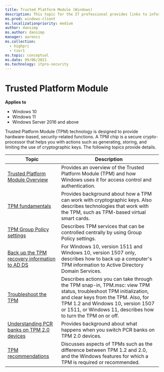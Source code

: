 ```yaml
---
title: Trusted Platform Module (Windows)
description: This topic for the IT professional provides links to information about the Trusted Platform Module (TPM) and how Windows uses it for access control and authentication.
ms.prod: windows-client
ms.localizationpriority: medium
author: dansimp
ms.author: dansimp
manager: aaroncz
ms.collection: 
  - highpri
  - tier1
ms.topic: conceptual
ms.date: 09/06/2021
ms.technology: itpro-security
---
```


# Trusted Platform Module

**Applies to**
-   Windows 10
-   Windows 11
-   Windows Server 2016 and above

Trusted Platform Module (TPM) technology is designed to provide hardware-based, security-related functions. A TPM chip is a secure crypto-processor that helps you with actions such as generating, storing, and limiting the use of cryptographic keys. The following topics provide details.

<!-- The description for "Manage TPM lockout" might need updating-- the topic is being revised in December 2016 or January 2017. -->

| Topic | Description |
|-------|-------------|
| [Trusted Platform Module Overview](trusted-platform-module-overview.md) | Provides an overview of the Trusted Platform Module (TPM) and how Windows uses it for access control and authentication. |
| [TPM fundamentals](tpm-fundamentals.md) | Provides background about how a TPM can work with cryptographic keys. Also describes technologies that work with the TPM, such as TPM-based virtual smart cards. |
| [TPM Group Policy settings](trusted-platform-module-services-group-policy-settings.md) | Describes TPM services that can be controlled centrally by using Group Policy settings. |
| [Back up the TPM recovery information to AD DS](backup-tpm-recovery-information-to-ad-ds.md) | For Windows 10, version 1511 and Windows 10, version 1507 only, describes how to back up a computer's TPM information to Active Directory Domain Services. |
| [Troubleshoot the TPM](initialize-and-configure-ownership-of-the-tpm.md) | Describes actions you can take through the TPM snap-in, TPM.msc: view TPM status, troubleshoot TPM initialization, and clear keys from the TPM. Also, for TPM 1.2 and Windows 10, version 1507 or 1511, or Windows 11, describes how to turn the TPM on or off. |
| [Understanding PCR banks on TPM 2.0 devices](switch-pcr-banks-on-tpm-2-0-devices.md) | Provides background about what happens when you switch PCR banks on TPM 2.0 devices. |
| [TPM recommendations](tpm-recommendations.md) | Discusses aspects of TPMs such as the difference between TPM 1.2 and 2.0, and the Windows features for which a TPM is required or recommended. |
